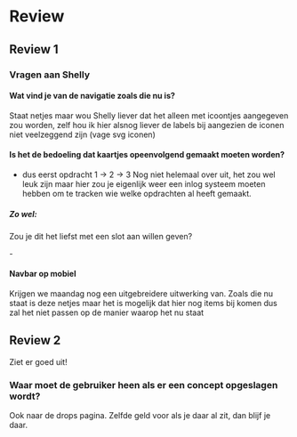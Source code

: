 # Review

## Review 1

### Vragen aan Shelly

#### Wat vind je van de navigatie zoals die nu is?

Staat netjes maar wou Shelly liever dat het alleen met icoontjes aangegeven zou worden, zelf hou ik hier alsnog liever de labels bij aangezien de iconen niet veelzeggend zijn (vage svg iconen)

#### Is het de bedoeling dat kaartjes opeenvolgend gemaakt moeten worden?

- dus eerst opdracht 1 -> 2 -> 3
  Nog niet helemaal over uit, het zou wel leuk zijn maar hier zou je eigenlijk weer een inlog systeem moeten hebben om te tracken wie welke opdrachten al heeft gemaakt.

##### Zo wel:

Zou je dit het liefst met een slot aan willen geven?

\-

#### Navbar op mobiel

Krijgen we maandag nog een uitgebreidere uitwerking van. Zoals die nu staat is deze netjes maar het is mogelijk dat hier nog items bij komen dus zal het niet passen op de manier waarop het nu staat

## Review 2

Ziet er goed uit!

### Waar moet de gebruiker heen als er een concept opgeslagen wordt?

Ook naar de drops pagina. Zelfde geld voor als je daar al zit, dan blijf je daar.
